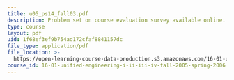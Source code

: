 ```yaml
---
title: u05_ps14_fall03.pdf
description: Problem set on course evaluation survey available online.
type: course
layout: pdf
uid: 1f68ef3ef9b754ad172cfaf8841157dc
file_type: application/pdf
file_location: >-
  https://open-learning-course-data-production.s3.amazonaws.com/16-01-unified-engineering-i-ii-iii-iv-fall-2005-spring-2006/1f68ef3ef9b754ad172cfaf8841157dc_u05_ps14_fall03.pdf
course_id: 16-01-unified-engineering-i-ii-iii-iv-fall-2005-spring-2006
---
```

